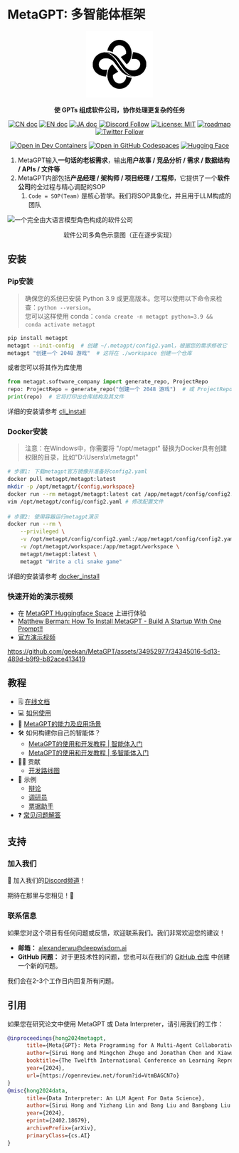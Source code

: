 # MetaGPT: 多智能体框架

<p align="center">
<a href=""><img src="resources/MetaGPT-new-log.png" alt="MetaGPT logo: 使 GPT 以软件公司的形式工作，协作处理更复杂的任务" width="150px"></a>
</p>

<p align="center">
<b>使 GPTs 组成软件公司，协作处理更复杂的任务</b>
</p>

<p align="center">
<a href="README_CN.md"><img src="https://img.shields.io/badge/文档-中文版-blue.svg" alt="CN doc"></a>
<a href="../README.md"><img src="https://img.shields.io/badge/document-English-blue.svg" alt="EN doc"></a>
<a href="README_JA.md"><img src="https://img.shields.io/badge/ドキュメント-日本語-blue.svg" alt="JA doc"></a>
<a href="https://discord.gg/DYn29wFk9z"><img src="https://dcbadge.vercel.app/api/server/DYn29wFk9z?style=flat" alt="Discord Follow"></a>
<a href="https://opensource.org/licenses/MIT"><img src="https://img.shields.io/badge/License-MIT-blue.svg" alt="License: MIT"></a>
<a href="docs/ROADMAP.md"><img src="https://img.shields.io/badge/ROADMAP-路线图-blue" alt="roadmap"></a>
<a href="https://twitter.com/MetaGPT_"><img src="https://img.shields.io/twitter/follow/MetaGPT?style=social" alt="Twitter Follow"></a>
</p>

<p align="center">
   <a href="https://vscode.dev/redirect?url=vscode://ms-vscode-remote.remote-containers/cloneInVolume?url=https://github.com/geekan/MetaGPT"><img src="https://img.shields.io/static/v1?label=Dev%20Containers&message=Open&color=blue&logo=visualstudiocode" alt="Open in Dev Containers"></a>
   <a href="https://codespaces.new/geekan/MetaGPT"><img src="https://img.shields.io/badge/Github_Codespace-Open-blue?logo=github" alt="Open in GitHub Codespaces"></a>
   <a href="https://huggingface.co/spaces/deepwisdom/MetaGPT" target="_blank"><img alt="Hugging Face" src="https://img.shields.io/badge/%F0%9F%A4%97%20-Hugging%20Face-blue?color=blue&logoColor=white" /></a>
</p>

1. MetaGPT输入**一句话的老板需求**，输出**用户故事 / 竞品分析 / 需求 / 数据结构 / APIs / 文件等**
2. MetaGPT内部包括**产品经理 / 架构师 / 项目经理 / 工程师**，它提供了一个**软件公司**的全过程与精心调配的SOP
   1. `Code = SOP(Team)` 是核心哲学。我们将SOP具象化，并且用于LLM构成的团队

![一个完全由大语言模型角色构成的软件公司](resources/software_company_cd.jpeg)

<p align="center">软件公司多角色示意图（正在逐步实现）</p>

## 安装
### Pip安装

> 确保您的系统已安装 Python 3.9 或更高版本。您可以使用以下命令来检查：`python --version`。  
> 您可以这样使用 conda：`conda create -n metagpt python=3.9 && conda activate metagpt`

```bash
pip install metagpt
metagpt --init-config  # 创建 ~/.metagpt/config2.yaml，根据您的需求修改它
metagpt "创建一个 2048 游戏"  # 这将在 ./workspace 创建一个仓库
```

或者您可以将其作为库使用

```python
from metagpt.software_company import generate_repo, ProjectRepo
repo: ProjectRepo = generate_repo("创建一个 2048 游戏")  # 或 ProjectRepo("<路径>")
print(repo)  # 它将打印出仓库结构及其文件
```

详细的安装请参考 [cli_install](https://docs.deepwisdom.ai/guide/get_started/installation.html#install-stable-version)

### Docker安装
> 注意：在Windows中，你需要将 "/opt/metagpt" 替换为Docker具有创建权限的目录，比如"D:\Users\x\metagpt"

```bash
# 步骤1: 下载metagpt官方镜像并准备好config2.yaml
docker pull metagpt/metagpt:latest
mkdir -p /opt/metagpt/{config,workspace}
docker run --rm metagpt/metagpt:latest cat /app/metagpt/config/config2.yaml > /opt/metagpt/config/config2.yaml
vim /opt/metagpt/config/config2.yaml # 修改配置文件

# 步骤2: 使用容器运行metagpt演示
docker run --rm \
    --privileged \
    -v /opt/metagpt/config/config2.yaml:/app/metagpt/config/config2.yaml \
    -v /opt/metagpt/workspace:/app/metagpt/workspace \
    metagpt/metagpt:latest \
    metagpt "Write a cli snake game"
```

详细的安装请参考 [docker_install](https://docs.deepwisdom.ai/main/zh/guide/get_started/installation.html#%E4%BD%BF%E7%94%A8docker%E5%AE%89%E8%A3%85)

### 快速开始的演示视频
- 在 [MetaGPT Huggingface Space](https://huggingface.co/spaces/deepwisdom/MetaGPT) 上进行体验
- [Matthew Berman: How To Install MetaGPT - Build A Startup With One Prompt!!](https://youtu.be/uT75J_KG_aY)
- [官方演示视频](https://github.com/geekan/MetaGPT/assets/2707039/5e8c1062-8c35-440f-bb20-2b0320f8d27d)

https://github.com/geekan/MetaGPT/assets/34952977/34345016-5d13-489d-b9f9-b82ace413419

## 教程
- 🗒 [在线文档](https://docs.deepwisdom.ai/main/zh/)
- 💻 [如何使用](https://docs.deepwisdom.ai/main/zh/guide/get_started/quickstart.html)  
- 🔎 [MetaGPT的能力及应用场景](https://docs.deepwisdom.ai/main/zh/guide/get_started/introduction.html)
- 🛠 如何构建你自己的智能体？
  - [MetaGPT的使用和开发教程 | 智能体入门](https://docs.deepwisdom.ai/main/zh/guide/tutorials/agent_101.html)
  - [MetaGPT的使用和开发教程 | 多智能体入门](https://docs.deepwisdom.ai/main/zh/guide/tutorials/multi_agent_101.html)
- 🧑‍💻 贡献
  - [开发路线图](ROADMAP.md)
- 🔖 示例
  - [辩论](https://docs.deepwisdom.ai/main/zh/guide/use_cases/multi_agent/debate.html)
  - [调研员](https://docs.deepwisdom.ai/main/zh/guide/use_cases/agent/researcher.html)
  - [票据助手](https://docs.deepwisdom.ai/main/zh/guide/use_cases/agent/receipt_assistant.html)
- ❓ [常见问题解答](https://docs.deepwisdom.ai/main/zh/guide/faq.html)

## 支持

### 加入我们

📢 加入我们的[Discord频道](https://discord.gg/ZRHeExS6xv)！

期待在那里与您相见！🎉

### 联系信息

如果您对这个项目有任何问题或反馈，欢迎联系我们。我们非常欢迎您的建议！

- **邮箱：** alexanderwu@deepwisdom.ai
- **GitHub 问题：** 对于更技术性的问题，您也可以在我们的 [GitHub 仓库](https://github.com/geekan/metagpt/issues) 中创建一个新的问题。

我们会在2-3个工作日内回复所有问题。

## 引用

如果您在研究论文中使用 MetaGPT 或 Data Interpreter，请引用我们的工作：

```bibtex
@inproceedings{hong2024metagpt,
      title={Meta{GPT}: Meta Programming for A Multi-Agent Collaborative Framework},
      author={Sirui Hong and Mingchen Zhuge and Jonathan Chen and Xiawu Zheng and Yuheng Cheng and Jinlin Wang and Ceyao Zhang and Zili Wang and Steven Ka Shing Yau and Zijuan Lin and Liyang Zhou and Chenyu Ran and Lingfeng Xiao and Chenglin Wu and J{\"u}rgen Schmidhuber},
      booktitle={The Twelfth International Conference on Learning Representations},
      year={2024},
      url={https://openreview.net/forum?id=VtmBAGCN7o}
}
@misc{hong2024data,
      title={Data Interpreter: An LLM Agent For Data Science}, 
      author={Sirui Hong and Yizhang Lin and Bang Liu and Bangbang Liu and Binhao Wu and Danyang Li and Jiaqi Chen and Jiayi Zhang and Jinlin Wang and Li Zhang and Lingyao Zhang and Min Yang and Mingchen Zhuge and Taicheng Guo and Tuo Zhou and Wei Tao and Wenyi Wang and Xiangru Tang and Xiangtao Lu and Xiawu Zheng and Xinbing Liang and Yaying Fei and Yuheng Cheng and Zongze Xu and Chenglin Wu},
      year={2024},
      eprint={2402.18679},
      archivePrefix={arXiv},
      primaryClass={cs.AI}
}
```
